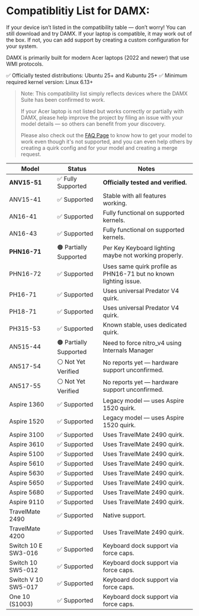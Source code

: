 # Compatiblitiy List for DAMX:
If your device isn’t listed in the compatibility table — don’t worry! You can still download and try DAMX. If your laptop is compatible, it may work out of the box. If not, you can add support by creating a custom configuration for your system.

DAMX is primarily built for modern Acer laptops (2022 and newer) that use WMI protocols.

✅ Officially tested distributions: Ubuntu 25+ and Kubuntu 25+
✅ Minimum required kernel version: Linux 6.13+

> Note: This compatibility list simply reflects devices where the DAMX Suite has been confirmed to work.
>
>If your Acer laptop is not listed but works correctly or partially with DAMX, please help improve the project by filing an issue with your model details — so others can benefit from your discovery.
>
> Please also check out the [FAQ Page](https://github.com/PXDiv/Div-Acer-Manager-Max/blob/main/FAQ.md) to know how to get your model to work even though it's not supported, and you can even help others by creating a quirk config and for your model and creating a merge request. 



| Model               | Status                 | Notes                                                            |
| ------------------- | ---------------------- | ---------------------------------------------------------------- |
| **ANV15-51**        | ✅ Fully Supported      | **Officially tested and verified.**                                  |
| ANV15-41            | ✅ Supported            | Stable with all features working.                                |
| AN16-41             | ✅ Supported            | Fully functional on supported kernels.                           |
| AN16-43             | ✅ Supported            | Fully functional on supported kernels.                           |
| **PHN16-71**        | 🟠 Partially Supported |  Per Key Keyboard lighting maybe not working properly.                 |
| PHN16-72            | ✅ Supported            | Uses same quirk profile as PHN16-71 but no known lighting issue. |
| PH16-71             | ✅ Supported            | Uses universal Predator V4 quirk.                                |
| PH18-71             | ✅ Supported            | Uses universal Predator V4 quirk.                                |
| PH315-53            | ✅ Supported            | Known stable, uses dedicated quirk.                              |
| AN515-44            | 🟠 Partially Supported  | Need to force nitro_v4 using Internals Manager                   |
| AN517-54            | ⚪ Not Yet Verified     | No reports yet — hardware support unconfirmed.                   |
| AN517-55            | ⚪ Not Yet Verified     | No reports yet — hardware support unconfirmed.                   |
| Aspire 1360         | ✅ Supported            | Legacy model — uses Aspire 1520 quirk.                           |
| Aspire 1520         | ✅ Supported            | Legacy model — uses Aspire 1520 quirk.                           |
| Aspire 3100         | ✅ Supported            | Uses TravelMate 2490 quirk.                                      |
| Aspire 3610         | ✅ Supported            | Uses TravelMate 2490 quirk.                                      |
| Aspire 5100         | ✅ Supported            | Uses TravelMate 2490 quirk.                                      |
| Aspire 5610         | ✅ Supported            | Uses TravelMate 2490 quirk.                                      |
| Aspire 5630         | ✅ Supported            | Uses TravelMate 2490 quirk.                                      |
| Aspire 5650         | ✅ Supported            | Uses TravelMate 2490 quirk.                                      |
| Aspire 5680         | ✅ Supported            | Uses TravelMate 2490 quirk.                                      |
| Aspire 9110         | ✅ Supported            | Uses TravelMate 2490 quirk.                                      |
| TravelMate 2490     | ✅ Supported            | Native support.                                                  |
| TravelMate 4200     | ✅ Supported            | Uses TravelMate 2490 quirk.                                      |
| Switch 10 E SW3-016 | ✅ Supported            | Keyboard dock support via force caps.                            |
| Switch 10 SW5-012   | ✅ Supported            | Keyboard dock support via force caps.                            |
| Switch V 10 SW5-017 | ✅ Supported            | Keyboard dock support via force caps.                            |
| One 10 (S1003)      | ✅ Supported            | Keyboard dock support via force caps.                            |
